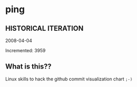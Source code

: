 # ping

## HISTORICAL ITERATION
2008-04-04

Incremented: 3959

## What is this?? 
Linux skills to hack the github commit visualization chart `;-)`
